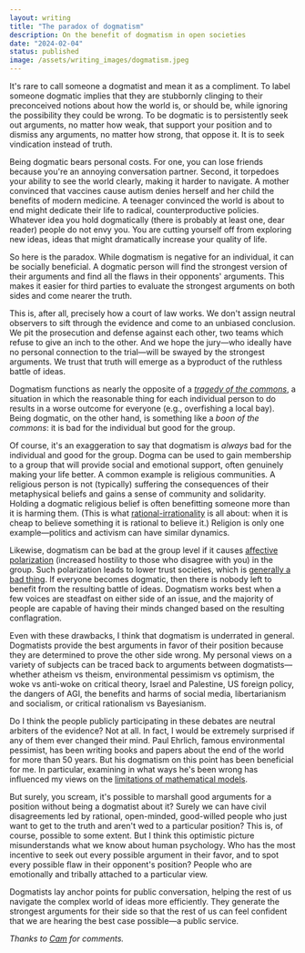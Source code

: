 ```yaml
---
layout: writing
title: "The paradox of dogmatism"
description: On the benefit of dogmatism in open societies
date: "2024-02-04" 
status: published
image: /assets/writing_images/dogmatism.jpeg
---
```


It's rare to call someone a dogmatist and mean it as a compliment. To label someone dogmatic implies that they are stubbornly clinging to their preconceived notions about how the world is, or should be, while ignoring the possibility they could be wrong. To be dogmatic is to persistently seek out arguments, no matter how weak, that support your position and to dismiss any arguments, no matter how strong, that oppose it. It is to seek vindication instead of truth.

Being dogmatic bears personal costs. For one, you can lose friends because you're an annoying conversation partner. Second, it torpedoes your ability to see the world clearly, making it harder to navigate. A mother convinced that vaccines cause autism denies herself and her child the benefits of modern medicine. A teenager convinced the world is about to end might dedicate their life to radical, counterproductive policies. Whatever idea you hold dogmatically (there is probably at least one, dear reader) people do not envy you. You are cutting yourself off from exploring new ideas, ideas that might dramatically increase your quality of life.

So here is the paradox. While dogmatism is negative for an individual, it can be socially beneficial. A dogmatic person will find the strongest version of their arguments and find all the flaws in their opponents' arguments. This makes it easier for third parties to evaluate the strongest arguments on both sides and come nearer the truth.

This is, after all, precisely how a court of law works. We don't assign neutral observers to sift through the evidence and come to an unbiased conclusion. We pit the prosecution and defense against each other, two teams which refuse to give an inch to the other. And we hope the jury—who ideally have no personal connection to the trial—will be swayed by the strongest arguments. We trust that truth will emerge as a byproduct of the ruthless battle of ideas.

Dogmatism functions as nearly the opposite of a [_tragedy of the commons_](https://en.wikipedia.org/wiki/Tragedy_of_the_commons), a situation in which the reasonable thing for each individual person to do results in a worse outcome for everyone (e.g., overfishing a local bay). Being dogmatic, on the other hand, is something like a _boon of the commons_: it is bad for the individual but good for the group.

Of course, it's an exaggeration to say that dogmatism is _always_ bad for the individual and good for the group. Dogma can be used to gain membership to a group that will provide social and emotional support, often genuinely making your life better. A common example is religious communities. A religious person is not (typically) suffering the consequences of their metaphysical beliefs and gains a sense of community and solidarity. Holding a dogmatic religious belief is often benefitting someone more than it is harming them. (This is what [rational-irrationality](https://en.wikipedia.org/wiki/Rational_irrationality) is all about: when it is cheap to believe something it is rational to believe it.) Religion is only one example—politics and activism can have similar dynamics.

Likewise, dogmatism can be bad at the group level if it causes [affective polarization](https://en.wikipedia.org/wiki/Political_polarization#:~:text=Affective%20polarization%20refers%20to%20the%20phenomenon%20where%20individuals'%20feelings%20and,or%20group%20become%20more%20negative.) (increased hostility to those who disagree with you) in the group. Such polarization leads to lower trust societies, which is [generally a bad thing](https://www.theatlantic.com/ideas/archive/2020/10/collapsing-levels-trust-are-devastating-america/616581/). If everyone becomes dogmatic, then there is nobody left to benefit from the resulting battle of ideas. Dogmatism works best when a few voices are steadfast on either side of an issue, and the majority of people are capable of having their minds changed based on the resulting conflagration. 

Even with these drawbacks, I think that dogmatism is underrated in general. Dogmatists provide the best arguments in favor of their position because they are determined to prove the other side wrong. My personal views on a variety of subjects can be traced back to arguments between dogmatists—whether atheism vs theism, environmental pessimism vs optimism, the woke vs anti-woke on critical theory, Israel and Palestine, US foreign policy, the dangers of AGI, the benefits and harms of social media, libertarianism and socialism, or critical rationalism vs Bayesianism.

Do I think the people publicly participating in these debates are neutral arbiters of the evidence? Not at all. In fact, I would be extremely surprised if any of them ever changed their mind. Paul Ehrlich, famous environmental pessimist, has been writing books and papers about the end of the world for more than 50 years. But his dogmatism on this point has been beneficial for me. In particular, examining in what ways he's been wrong has influenced my views on the [limitations of mathematical models](https://benchugg.com/writing/mismeasure-of-models/).

But surely, you scream, it's possible to marshall good arguments for a position without being a dogmatist about it? Surely we can have civil disagreements led by rational, open-minded, good-willed people who just want to get to the truth and aren't wed to a particular position? This is, of course, possible to some extent. But I think this optimistic picture misunderstands what we know about human psychology. Who has the most incentive to seek out every possible argument in their favor, and to spot every possible flaw in their opponent's position? People who are emotionally and tribally attached to a particular view.  

Dogmatists lay anchor points for public conversation, helping the rest of us navigate the complex world of ideas more efficiently. They generate the strongest arguments for their side so that the rest of us can feel confident that we are hearing the best case possible—a public service.

_Thanks to [Cam](https://falliblepieces.substack.com/) for comments._